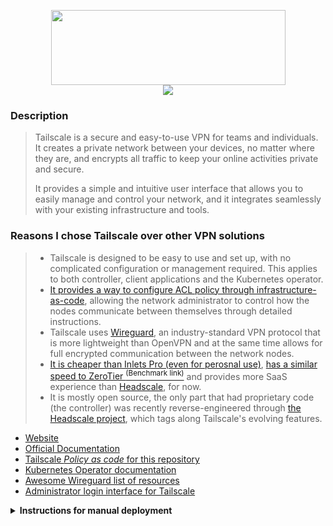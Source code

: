 <p align="center">
  <img width="375" height="120" src="https://upload.wikimedia.org/wikipedia/commons/4/4d/Tailscale-Logo-Black.svg" />
  <br />
  <img src="https://img.shields.io/github/v/release/tailscale/tailscale?label=Latest%20Version&logo=github&style=for-the-badge" />
</p>

### Description
> Tailscale is a secure and easy-to-use VPN for teams and individuals. It creates a private network between your devices, no matter where they are, and encrypts all traffic to keep your online activities private and secure.
>
> It provides a simple and intuitive user interface that allows you to easily manage and control your network, and it integrates seamlessly with your existing infrastructure and tools.

### Reasons I chose Tailscale over other VPN solutions
> - Tailscale is designed to be easy to use and set up, with no complicated configuration or management required. This applies to both controller, client applications and the Kubernetes operator.
> - [It provides a way to configure ACL policy through infrastructure-as-code][acl-uri], allowing the network administrator to control how the nodes communicate between themselves through detailed instructions.
> - Tailscale uses [Wireguard][awesome-uri], an industry-standard VPN protocol that is more lightweight than OpenVPN and at the same time allows for full encrypted communication between the network nodes.
> - [It is cheaper than Inlets Pro (even for perosnal use)][inlets-uri], [has a similar speed to ZeroTier <sup>(Benchmark link)</sup>][zero-uri] and provides more SaaS experience than [Headscale][headscale-uri], for now.
> - It is mostly open source, the only part that had proprietary code (the controller) was recently reverse-engineered through [the Headscale project][headscale-uri], which tags along Tailscale's evolving features.

- [Website][website-uri]
- [Official Documentation][docs-uri]
- [Tailscale *Policy as code* for this repository][acl-uri]
- [Kubernetes Operator documentation][operator-docs-uri]
- [Awesome Wireguard list of resources][awesome-uri]
- [Administrator login interface for Tailscale][admin-uri]


<details>

<summary> <b>Instructions for manual deployment</b>
</summary>
<br>

> - On the repository root `.env` file, define the following environment variables:
>
> ```sh
> TAILSCALE_OAUTH2_CLIENT_ID=""
> TAILSCALE_OAUTH2_CLIENT_SECRET=""
> ```
> - Then type the following command:
> ```bash
> task tailscale:operator
> ```
>
> **This will install the operator "manually"**
>
> Any questions check the Operator's official documentation on Tailscale's website.
>
> ### **However**, it is preferable to install it [using its ArgoCD Application resource instead][argocd-app-uri].

[website-uri]: https://tailscale.com/
[docs-uri]: https://tailscale.com/kb/
[awesome-uri]: https://github.com/cedrickchee/awesome-wireguard
[operator-docs-uri]: https://tailscale.com/kb/1236/kubernetes-operator/
[argocd-app-uri]: https://github.com/gruberdev/homelab/blob/main/apps/argocd/base/core/tailscale-operator.yaml
[admin-uri]: https://login.tailscale.com/admin/machines
[acl-uri]: https://github.com/gruberdev/homelab/blob/main/policy.hujson
[inlets-uri]: https://inlets.dev/pricing/
[zero-uri]: https://medium.com/netmaker/battle-of-the-vpns-which-one-is-fastest-speed-test-21ddc9cd50db
[headscale-uri]: https://github.com/juanfont/headscale
